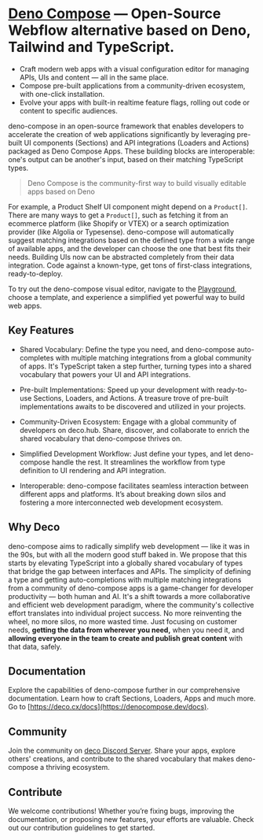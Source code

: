 # [Deno Compose](https://denocompose.dev) — Open-Source Webflow alternative based on Deno, Tailwind and TypeScript.

* Craft modern web apps with a visual configuration editor for managing APIs, UIs and content — all in the same place. 
* Compose pre-built applications from a community-driven ecosystem, with one-click installation.
* Evolve your apps with built-in realtime feature flags, rolling out code or content to specific audiences.

deno-compose in an open-source framework that enables developers to accelerate the creation of web applications significantly by leveraging pre-built UI components (Sections) and API integrations (Loaders and Actions) packaged as Deno Compose Apps. These building blocks are interoperable: one's output can be another's input, based on their matching TypeScript types. 

> Deno Compose is the community-first way to build visually editable apps based on Deno

For example, a Product Shelf UI component might depend on a `Product[]`. There are many ways to get a `Product[]`, such as fetching it from an ecommerce platform (like Shopify or VTEX) or a search optimization provider (like Algolia or Typesense). deno-compose will automatically suggest matching integrations based on the defined type from a wide range of available apps, and the developer can choose the one that best fits their needs. Building UIs now can be abstracted completely from their data integration. Code against a known-type, get tons of first-class integrations, ready-to-deploy. 

To try out the deno-compose visual editor, navigate to the [Playground](https://play.deco.cx), choose a template, and experience a simplified yet powerful way to build web apps.

## Key Features

* Shared Vocabulary: Define the type you need, and deno-compose auto-completes with multiple matching integrations from a global community of apps. It's TypeScript taken a step further, turning types into a shared vocabulary that powers your UI and API integrations.

* Pre-built Implementations: Speed up your development with ready-to-use Sections, Loaders, and Actions. A treasure trove of pre-built implementations awaits to be discovered and utilized in your projects.

* Community-Driven Ecosystem: Engage with a global community of developers on deco.hub. Share, discover, and collaborate to enrich the shared vocabulary that deno-compose thrives on.

* Simplified Development Workflow: Just define your types, and let deno-compose handle the rest. It streamlines the workflow from type definition to UI rendering and API integration.

* Interoperable: deno-compose facilitates seamless interaction between different apps and platforms. It’s about breaking down silos and fostering a more interconnected web development ecosystem.

## Why Deco

deno-compose aims to radically simplify web development — like it was in the 90s, but with all the modern good stuff baked in. We propose that this starts by elevating TypeScript into a globally shared vocabulary of types that bridge the gap between interfaces and APIs. The simplicity of defining a type and getting auto-completions with multiple matching integrations from a community of deno-compose apps is a game-changer for developer productivity — both human and AI. It's a shift towards a more collaborative and efficient web development paradigm, where the community's collective effort translates into individual project success. No more reinventing the wheel, no more silos, no more wasted time. Just focusing on customer needs, **getting the data from wherever you need,** when you need it, and **allowing everyone in the team to create and publish great content** with that data, safely.

## Documentation

Explore the capabilities of deno-compose further in our comprehensive documentation. Learn how to craft Sections, Loaders, Apps and much more. Go to [https://deco.cx/docs](https://denocompose.dev/docs).

## Community

Join the community on [deco Discord Server](https://deco.cx/discord). Share your apps, explore others' creations, and contribute to the shared vocabulary that makes deno-compose a thriving ecosystem.

## Contribute

We welcome contributions! Whether you’re fixing bugs, improving the documentation, or proposing new features, your efforts are valuable. Check out our contribution guidelines to get started.
